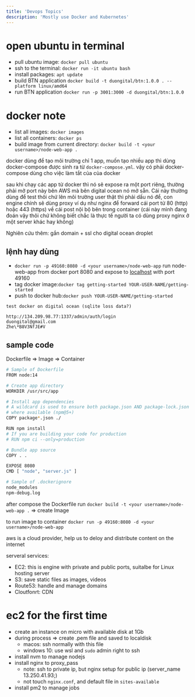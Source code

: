 ```yaml
---
title: 'Devops Topics'
description: 'Mostly use Docker and Kubernetes'
---
```


# open ubuntu in terminal

- pull ubuntu image: `docker pull ubuntu`
- ssh to the terminal: `docker run -it ubuntu bash`
- install packages: `apt update`
- build BTN application `docker build -t duongital/btn:1.0.0 . --platform linux/amd64`
- run BTN application `docker run -p 3001:3000 -d duongital/btn:1.0.0`

# docker note

- list all images: `docker images`
- list all containers: `docker ps`
- build image from current directory: `docker build -t <your username>/node-web-app .` 

docker dùng để tạo môi trường chỉ 1 app, muốn tạo nhiều app thì dùng docker-compose được sinh ra từ `docker-compose.yml`. vậy có phải docker-compose dùng cho việc làm tắt của của docker

sau khi chạy các app từ docker thì nó sẽ expose ra một port riêng, thường phải mở port này bên AWS mà bên digital ocean nó mở sẵn. Cái này thường dùng để test thôi chứ lên môi trường user thật thì phải dấu nó để, con engine chính sẽ dùng proxy ví dụ như nginx để forward cái port từ 80 (http) hoặc 443 (https) về cái post nội bộ bên trong container (cái này mình đang đoán vậy thôi chứ không biết chắc là thực tế người ta có dùng proxy nginx ở một server khác hay không)

Nghiên cứu thêm: gắn domain + ssl cho digital ocean droplet

## lệnh hay dùng 

- `docker run -p 49160:8080 -d <your username>/node-web-app` run node-web-app from docker port 8080 and expose to [localhost](http://localhost) with port 49160
- tag docker image:`docker tag getting-started YOUR-USER-NAME/getting-started`
- push to docker hub:`docker push YOUR-USER-NAME/getting-started`

```plaintext
test docker on digital ocean (sqlite loss data?)

http://134.209.98.77:1337/admin/auth/login  
duongital@gmail.com  
Zhe\*B8V3NfJE#V
```

## sample code

Dockerfile => Image => Container

```bash
# Sample of Dockerfile
FROM node:14

# Create app directory
WORKDIR /usr/src/app

# Install app dependencies
# A wildcard is used to ensure both package.json AND package-lock.json are copied
# where available (npm@5+)
COPY package*.json ./

RUN npm install
# If you are building your code for production
# RUN npm ci --only=production

# Bundle app source
COPY . .

EXPOSE 8080
CMD [ "node", "server.js" ]
```

```bash
# Sample of .dockerignore
node_modules
npm-debug.log
```

after compose the Dockerfile run `docker build -t <your username>/node-web-app .` => create Image

to run image to container `docker run -p 49160:8080 -d <your username>/node-web-app`


aws is a cloud provider, help us to deloy and distribute content on the internet

serveral services:

- EC2: this is engine with private and public ports, suitalbe for Linux hosting server
- S3: save static files as images, videos
- Route53: handle and manage domains
- Cloutfonrt: CDN

# ec2 for the first time

- create an instance on micro with available disk at 1Gb
- during process => create .pem file and saved to localdisk
    - macos: ssh normally with this file
    - windows 10: use wsl and `sudo` admin right to ssh 
- install nvm to manage nodejs
- install nginx to proxy_pass
    - note: ssh to private ip, but nginx setup for public ip (server_name 13.250.41.93;)
    - not touch `nginx.conf`, and default file in `sites-available`
- install pm2 to manage jobs

